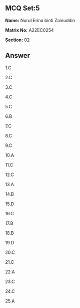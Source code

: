 ## MCQ Set:5

**Name:** Nurul Erina binti Zainuddin

**Matrix No:** A22EC0254

**Section:** 02

## Answer
1.C

2.C

3.C

4.C

5.C

6.B

7.C

8.C

9.C

10.A

11.C

12.C

13.A

14.B

15.D

16.C

17.B

18.B

19.D

20.C

21.C

22.A

23.C

24.C

25.A
